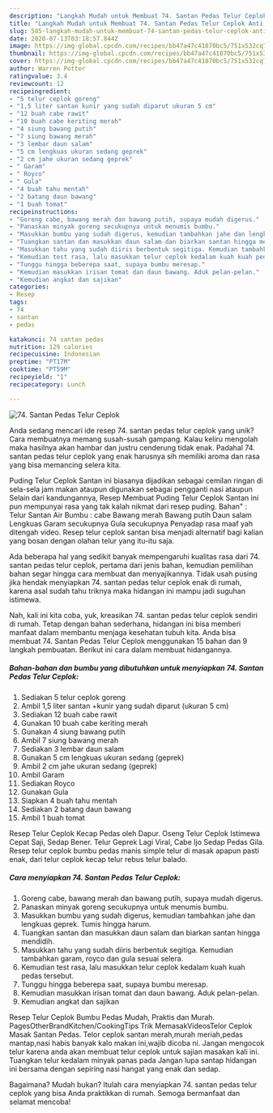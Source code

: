 ```yaml
---
description: "Langkah Mudah untuk Membuat 74. Santan Pedas Telur Ceplok Anti Gagal"
title: "Langkah Mudah untuk Membuat 74. Santan Pedas Telur Ceplok Anti Gagal"
slug: 585-langkah-mudah-untuk-membuat-74-santan-pedas-telur-ceplok-anti-gagal
date: 2020-07-13T03:18:57.844Z
image: https://img-global.cpcdn.com/recipes/bb47a47c41870bc5/751x532cq70/74-santan-pedas-telur-ceplok-foto-resep-utama.jpg
thumbnail: https://img-global.cpcdn.com/recipes/bb47a47c41870bc5/751x532cq70/74-santan-pedas-telur-ceplok-foto-resep-utama.jpg
cover: https://img-global.cpcdn.com/recipes/bb47a47c41870bc5/751x532cq70/74-santan-pedas-telur-ceplok-foto-resep-utama.jpg
author: Warren Potter
ratingvalue: 3.4
reviewcount: 12
recipeingredient:
- "5 telur ceplok goreng"
- "1,5 liter santan kunir yang sudah diparut ukuran 5 cm"
- "12 buah cabe rawit"
- "10 buah cabe keriting merah"
- "4 siung bawang putih"
- "7 siung bawang merah"
- "3 lembar daun salam"
- "5 cm lengkuas ukuran sedang geprek"
- "2 cm jahe ukuran sedang geprek"
- " Garam"
- " Royco"
- " Gula"
- "4 buah tahu mentah"
- "2 batang daun bawang"
- "1 buah tomat"
recipeinstructions:
- "Goreng cabe, bawang merah dan bawang putih, supaya mudah digerus."
- "Panaskan minyak goreng secukupnya untuk menumis bumbu."
- "Masukkan bumbu yang sudah digerus, kemudian tambahkan jahe dan lengkuas geprek. Tumis hingga harum."
- "Tuangkan santan dan masukkan daun salam dan biarkan santan hingga mendidih."
- "Masukkan tahu yang sudah diiris berbentuk segitiga. Kemudian tambahkan garam, royco dan gula sesuai selera."
- "Kemudian test rasa, lalu masukkan telur ceplok kedalam kuah kuah pedas tersebut."
- "Tunggu hingga beberepa saat, supaya bumbu meresap."
- "Kemudian masukkan irisan tomat dan daun bawang. Aduk pelan-pelan."
- "Kemudian angkat dan sajikan"
categories:
- Resep
tags:
- 74
- santan
- pedas

katakunci: 74 santan pedas 
nutrition: 129 calories
recipecuisine: Indonesian
preptime: "PT17M"
cooktime: "PT59M"
recipeyield: "1"
recipecategory: Lunch

---
```



![74. Santan Pedas Telur Ceplok](https://img-global.cpcdn.com/recipes/bb47a47c41870bc5/751x532cq70/74-santan-pedas-telur-ceplok-foto-resep-utama.jpg)

Anda sedang mencari ide resep 74. santan pedas telur ceplok yang unik? Cara membuatnya memang susah-susah gampang. Kalau keliru mengolah maka hasilnya akan hambar dan justru cenderung tidak enak. Padahal 74. santan pedas telur ceplok yang enak harusnya sih memiliki aroma dan rasa yang bisa memancing selera kita.

Puding Telur Ceplok Santan ini biasanya dijadikan sebagai cemilan ringan di sela-sela jam makan ataupun digunakan sebagai pengganti nasi ataupun Selain dari kandungannya, Resep Membuat Puding Telur Ceplok Santan ini pun mempunyai rasa yang tak kalah nikmat dari resep puding. Bahan&#34; : Telur Santan Air Bumbu : cabe Bawang merah Bawang putih Daun salam Lengkuas Garam secukupnya Gula secukupnya Penyadap rasa maaf yah ditengah video. Resep telur ceplok santan bisa menjadi alternatif bagi kalian yang bosan dengan olahan telur yang itu-itu saja.

Ada beberapa hal yang sedikit banyak mempengaruhi kualitas rasa dari 74. santan pedas telur ceplok, pertama dari jenis bahan, kemudian pemilihan bahan segar hingga cara membuat dan menyajikannya. Tidak usah pusing jika hendak menyiapkan 74. santan pedas telur ceplok enak di rumah, karena asal sudah tahu triknya maka hidangan ini mampu jadi suguhan istimewa.


Nah, kali ini kita coba, yuk, kreasikan 74. santan pedas telur ceplok sendiri di rumah. Tetap dengan bahan sederhana, hidangan ini bisa memberi manfaat dalam membantu menjaga kesehatan tubuh kita. Anda bisa membuat 74. Santan Pedas Telur Ceplok menggunakan 15 bahan dan 9 langkah pembuatan. Berikut ini cara dalam membuat hidangannya.

<!--inarticleads1-->

##### Bahan-bahan dan bumbu yang dibutuhkan untuk menyiapkan 74. Santan Pedas Telur Ceplok:

1. Sediakan 5 telur ceplok goreng
1. Ambil 1,5 liter santan +kunir yang sudah diparut (ukuran 5 cm)
1. Sediakan 12 buah cabe rawit
1. Gunakan 10 buah cabe keriting merah
1. Gunakan 4 siung bawang putih
1. Ambil 7 siung bawang merah
1. Sediakan 3 lembar daun salam
1. Gunakan 5 cm lengkuas ukuran sedang (geprek)
1. Ambil 2 cm jahe ukuran sedang (geprek)
1. Ambil  Garam
1. Sediakan  Royco
1. Gunakan  Gula
1. Siapkan 4 buah tahu mentah
1. Sediakan 2 batang daun bawang
1. Ambil 1 buah tomat


Resep Telur Ceplok Kecap Pedas oleh Dapur. Oseng Telur Ceplok Istimewa Cepat Saji, Sedap Bener. Telur Geprek Lagi Viral, Cabe Ijo Sedap Pedas Gila. Resep telur ceplok bumbu pedas manis simple telur di masak apapun pasti enak, dari telur ceplok kecap telur rebus telur balado. 

<!--inarticleads2-->

##### Cara menyiapkan 74. Santan Pedas Telur Ceplok:

1. Goreng cabe, bawang merah dan bawang putih, supaya mudah digerus.
1. Panaskan minyak goreng secukupnya untuk menumis bumbu.
1. Masukkan bumbu yang sudah digerus, kemudian tambahkan jahe dan lengkuas geprek. Tumis hingga harum.
1. Tuangkan santan dan masukkan daun salam dan biarkan santan hingga mendidih.
1. Masukkan tahu yang sudah diiris berbentuk segitiga. Kemudian tambahkan garam, royco dan gula sesuai selera.
1. Kemudian test rasa, lalu masukkan telur ceplok kedalam kuah kuah pedas tersebut.
1. Tunggu hingga beberepa saat, supaya bumbu meresap.
1. Kemudian masukkan irisan tomat dan daun bawang. Aduk pelan-pelan.
1. Kemudian angkat dan sajikan


Resep Telur Ceplok Bumbu Pedas Mudah, Praktis dan Murah. PagesOtherBrandKitchen/CookingTips Trik MemasakVideosTelor Ceplok Masak Santan Pedas⁣⁣. Telor ceplok santan merah,murah meriah,pedas mantap,nasi habis banyak kalo makan ini,wajib dicoba ni. Jangan mengocok telur karena anda akan membuat telur ceplok untuk sajian masakan kali ini. Tuangkan telur kedalam minyak panas pada Jangan lupa santap hidangan ini bersama dengan sepiring nasi hangat yang enak dan sedap. 

Bagaimana? Mudah bukan? Itulah cara menyiapkan 74. santan pedas telur ceplok yang bisa Anda praktikkan di rumah. Semoga bermanfaat dan selamat mencoba!
